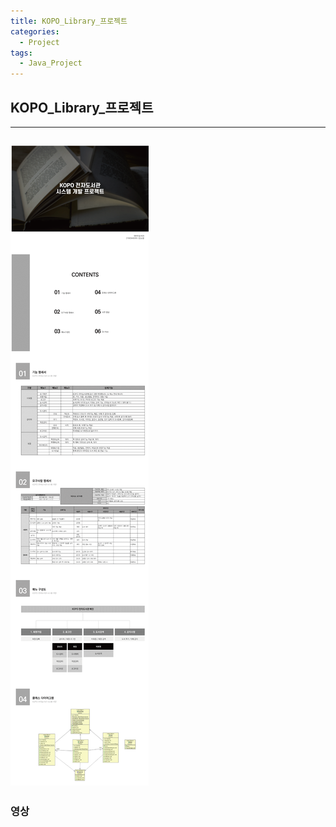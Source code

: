 ```yaml
---
title: KOPO_Library_프로젝트
categories:
  - Project
tags:
  - Java_Project
---
```

## KOPO_Library_프로젝트
---
![Project 개요](./2021_05_05.png)
---
### 영상
